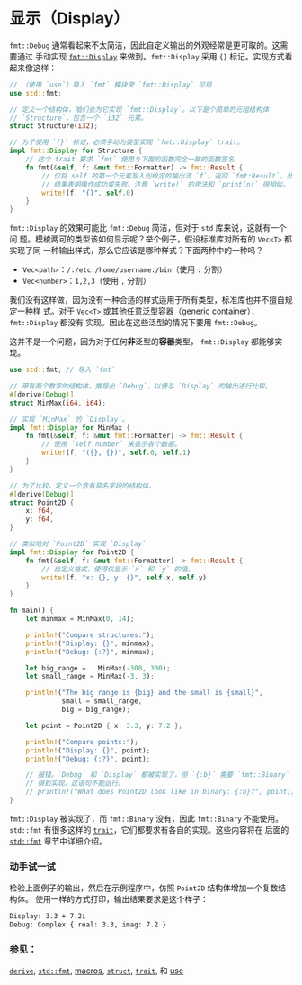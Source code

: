 # 显示（Display）

`fmt::Debug` 通常看起来不太简洁，因此自定义输出的外观经常是更可取的。这需要通过
手动实现 [`fmt::Display`][fmt] 来做到。`fmt::Display` 采用 `{}` 标记。实现方式看
起来像这样：

```rust
// （使用 `use`）导入 `fmt` 模块使 `fmt::Display` 可用
use std::fmt;

// 定义一个结构体，咱们会为它实现 `fmt::Display`。以下是个简单的元组结构体
// `Structure`，包含一个 `i32` 元素。
struct Structure(i32);

// 为了使用 `{}` 标记，必须手动为类型实现 `fmt::Display` trait。
impl fmt::Display for Structure {
    // 这个 trait 要求 `fmt` 使用与下面的函数完全一致的函数签名
    fn fmt(&self, f: &mut fmt::Formatter) -> fmt::Result {
        // 仅将 self 的第一个元素写入到给定的输出流 `f`。返回 `fmt:Result`，此
        // 结果表明操作成功或失败。注意 `write!` 的用法和 `println!` 很相似。
        write!(f, "{}", self.0)
    }
}
```

`fmt::Display` 的效果可能比 `fmt::Debug` 简洁，但对于 `std` 库来说，这就有一个问
题。模棱两可的类型该如何显示呢？举个例子，假设标准库对所有的 `Vec<T>` 都实现了同
一种输出样式，那么它应该是哪种样式？下面两种中的一种吗？

* `Vec<path>`：`/:/etc:/home/username:/bin`（使用 `:` 分割）
* `Vec<number>`：`1,2,3`（使用 `,` 分割）

我们没有这样做，因为没有一种合适的样式适用于所有类型，标准库也并不擅自规定一种样
式。对于 `Vec<T>` 或其他任意泛型容器（generic container），`fmt::Display` 都没有
实现。因此在这些泛型的情况下要用 `fmt::Debug`。

这并不是一个问题，因为对于任何**非**泛型的**容器**类型， `fmt::Display` 都能够实
现。

```rust
use std::fmt; // 导入 `fmt`

// 带有两个数字的结构体。推导出 `Debug`，以便与 `Display` 的输出进行比较。
#[derive(Debug)]
struct MinMax(i64, i64);

// 实现 `MinMax` 的 `Display`。
impl fmt::Display for MinMax {
    fn fmt(&self, f: &mut fmt::Formatter) -> fmt::Result {
        // 使用 `self.number` 来表示各个数据。
        write!(f, "({}, {})", self.0, self.1)
    }
}

// 为了比较，定义一个含有具名字段的结构体。
#[derive(Debug)]
struct Point2D {
    x: f64,
    y: f64,
}

// 类似地对 `Point2D` 实现 `Display`
impl fmt::Display for Point2D {
    fn fmt(&self, f: &mut fmt::Formatter) -> fmt::Result {
        // 自定义格式，使得仅显示 `x` 和 `y` 的值。
        write!(f, "x: {}, y: {}", self.x, self.y)
    }
}

fn main() {
    let minmax = MinMax(0, 14);

    println!("Compare structures:");
    println!("Display: {}", minmax);
    println!("Debug: {:?}", minmax);

    let big_range =   MinMax(-300, 300);
    let small_range = MinMax(-3, 3);

    println!("The big range is {big} and the small is {small}",
             small = small_range,
             big = big_range);

    let point = Point2D { x: 3.3, y: 7.2 };

    println!("Compare points:");
    println!("Display: {}", point);
    println!("Debug: {:?}", point);

    // 报错。`Debug` 和 `Display` 都被实现了，但 `{:b}` 需要 `fmt::Binary`
    // 得到实现。这语句不能运行。
    // println!("What does Point2D look like in binary: {:b}?", point);
}
```

`fmt::Display` 被实现了，而 `fmt::Binary` 没有，因此 `fmt::Binary` 不能使用。
`std::fmt` 有很多这样的 [`trait`][traits]，它们都要求有各自的实现。这些内容将在
后面的 [`std::fmt`][fmt] 章节中详细介绍。

### 动手试一试

检验上面例子的输出，然后在示例程序中，仿照 `Point2D` 结构体增加一个复数结构体。
使用一样的方式打印，输出结果要求是这个样子：

```txt
Display: 3.3 + 7.2i
Debug: Complex { real: 3.3, imag: 7.2 }
```

### 参见：

[`derive`][derive], [`std::fmt`][fmt], [macros], [`struct`][structs],
[`trait`][traits], 和 [use][use]

[derive]: rust-tutorial/docs/trait/derive.md
[fmt]: https://doc.rust-lang.org/std/fmt/
[macros]: rust-tutorial/docs/macros.md
[structs]: rust-tutorial/docs/custom_types/structs.md
[traits]: rust-tutorial/docs/trait.md
[use]: rust-tutorial/docs/mod/use.md